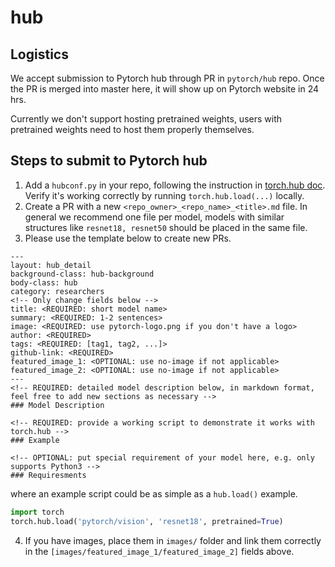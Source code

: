 # hub

## Logistics

We accept submission to Pytorch hub through PR in `pytorch/hub` repo. Once the PR is merged into master here, it will show up on Pytorch website in 24 hrs.

Currently we don't support hosting pretrained weights, users with pretrained weights need to host them properly themselves.

## Steps to submit to Pytorch hub

1. Add a `hubconf.py` in your repo, following the instruction in [torch.hub doc](https://pytorch.org/docs/master/hub.html#publishing-models). Verify it's working correctly by running `torch.hub.load(...)` locally.
2. Create a PR with a new `<repo_owner>_<repo_name>_<title>.md` file. In general we recommend one file per model, models with similar structures like `resnet18, resnet50` should be placed in the same file.
3. Please use the template below to create new PRs.
```
---
layout: hub_detail
background-class: hub-background
body-class: hub
category: researchers
<!-- Only change fields below -->
title: <REQUIRED: short model name>
summary: <REQUIRED: 1-2 sentences>
image: <REQUIRED: use pytorch-logo.png if you don't have a logo>
author: <REQUIRED>
tags: <REQUIRED: [tag1, tag2, ...]>
github-link: <REQUIRED>
featured_image_1: <OPTIONAL: use no-image if not applicable>
featured_image_2: <OPTIONAL: use no-image if not applicable>
---
<!-- REQUIRED: detailed model description below, in markdown format, feel free to add new sections as necessary -->
### Model Description

<!-- REQUIRED: provide a working script to demonstrate it works with torch.hub -->
### Example

<!-- OPTIONAL: put special requirement of your model here, e.g. only supports Python3 -->
### Requiresments

```
where an example script could be as simple as a `hub.load()` example.
```python
import torch
torch.hub.load('pytorch/vision', 'resnet18', pretrained=True)
```

4. If you have images, place them in `images/` folder and link them correctly in the `[images/featured_image_1/featured_image_2]` fields above.

